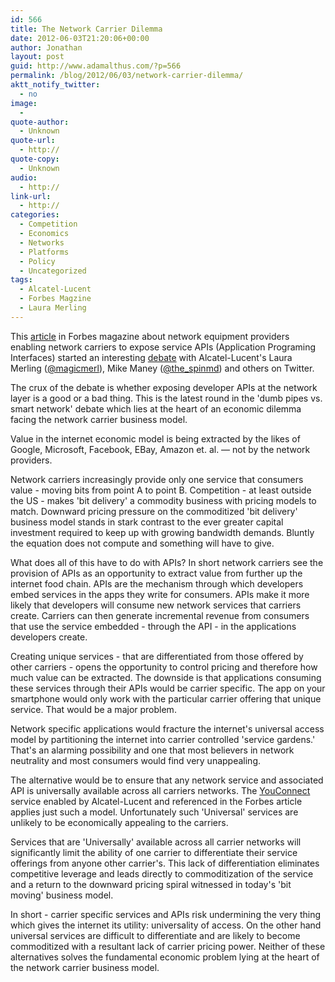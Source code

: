 ```yaml
---
id: 566
title: The Network Carrier Dilemma
date: 2012-06-03T21:20:06+00:00
author: Jonathan
layout: post
guid: http://www.adamalthus.com/?p=566
permalink: /blog/2012/06/03/network-carrier-dilemma/
aktt_notify_twitter:
  - no
image:
  - 
quote-author:
  - Unknown
quote-url:
  - http://
quote-copy:
  - Unknown
audio:
  - http://
link-url:
  - http://
categories:
  - Competition
  - Economics
  - Networks
  - Platforms
  - Policy
  - Uncategorized
tags:
  - Alcatel-Lucent
  - Forbes Magzine
  - Laura Merling
---
```

This <a href="http://www.forbes.com/sites/phillipkeys/2012/05/31/network-equipment-manufacturers-try-to-help-out-mobile-carriers/" target="_blank">article</a> in Forbes magazine about network equipment providers enabling network carriers to expose service APIs (Application Programing Interfaces) started an interesting <a href="https://twitter.com/jonathanmurray/status/209309211614642176" target="_blank">debate</a> with Alcatel-Lucent's Laura Merling (<a href="https://twitter.com/#!/magicmerl" target="_blank">@magicmerl</a>), Mike Maney (<a href="https://twitter.com/#!/the_spinmd" target="_blank">@the_spinmd</a>) and others on Twitter.

The crux of the debate is whether exposing developer APIs at the network layer is a good or a bad thing. This is the latest round in the 'dumb pipes vs. smart network' debate which lies at the heart of an economic dilemma facing the network carrier business model.<!--more-->

Value in the internet economic model is being extracted by the likes of Google, Microsoft, Facebook, EBay, Amazon et. al. &mdash; not by the network providers.

Network carriers increasingly provide only one service that consumers value - moving bits from point A to point B. Competition - at least outside the US - makes 'bit delivery' a commodity business with pricing models to match. Downward pricing pressure on the commoditized 'bit delivery' business model stands in stark contrast to the ever greater capital investment required to keep up with growing bandwidth demands. Bluntly the equation does not compute and something will have to give.

What does all of this have to do with APIs? In short network carriers see the provision of APIs as an opportunity to extract value from further up the internet food chain. APIs are the mechanism through which developers embed services in the apps they write for consumers. APIs make it more likely that developers will consume new network services that carriers create. Carriers can then generate incremental revenue from consumers that use the service embedded - through the API - in the applications developers create.

Creating unique services - that are differentiated from those offered by other carriers - opens the opportunity to control pricing and therefore how much value can be extracted. The downside is that applications consuming these services through their APIs would be carrier specific. The app on your smartphone would only work with the particular carrier offering that unique service. That would be a major problem.

Network specific applications would fracture the internet's universal access model by partitioning the internet into carrier controlled 'service gardens.' That's an alarming possibility and one that most believers in network neutrality and most consumers would find very unappealing.

The alternative would be to ensure that any network service and associated API is universally available across all carriers networks. The <a href="http://www.alcatel-lucent.com/wps/portal/!ut/p/kcxml/04_Sj9SPykssy0xPLMnMz0vM0Y_QjzKLd4x3tXDUL8h2VAQAURh_Yw!!?LMSG_CABINET=Docs_and_Resource_Ctr&LMSG_CONTENT_FILE=News_Releases_2012/News_Article_002637.xml" target="_blank">YouConnect</a> service enabled by Alcatel-Lucent and referenced in the Forbes article applies just such a model. Unfortunately such 'Universal' services are unlikely to be economically appealing to the carriers.

Services that are 'Universally' available across all carrier networks will significantly limit the ability of one carrier to differentiate their service offerings from anyone other carrier's. This lack of differentiation eliminates competitive leverage and leads directly to commoditization of the service and a return to the downward pricing spiral witnessed in today's 'bit moving' business model.

In short - carrier specific services and APIs risk undermining the very thing which gives the internet its utility: universality of access. On the other hand universal services are difficult to differentiate and are likely to become commoditized with a resultant lack of carrier pricing power. Neither of these alternatives solves the fundamental economic problem lying at the heart of the network carrier business model.